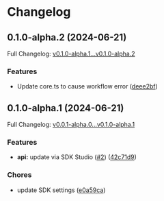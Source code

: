 # Changelog

## 0.1.0-alpha.2 (2024-06-21)

Full Changelog: [v0.1.0-alpha.1...v0.1.0-alpha.2](https://github.com/josephsofaer/josephsofaer.github.com/compare/v0.1.0-alpha.1...v0.1.0-alpha.2)

### Features

* Update core.ts to cause workflow error ([deee2bf](https://github.com/josephsofaer/josephsofaer.github.com/commit/deee2bf7d16de780add6a16df86e8a01493bcd86))

## 0.1.0-alpha.1 (2024-06-21)

Full Changelog: [v0.0.1-alpha.0...v0.1.0-alpha.1](https://github.com/josephsofaer/josephsofaer.github.com/compare/v0.0.1-alpha.0...v0.1.0-alpha.1)

### Features

* **api:** update via SDK Studio ([#2](https://github.com/josephsofaer/josephsofaer.github.com/issues/2)) ([42c71d9](https://github.com/josephsofaer/josephsofaer.github.com/commit/42c71d9c5a44dfdd424133c0a3d05b42376f3509))


### Chores

* update SDK settings ([e0a59ca](https://github.com/josephsofaer/josephsofaer.github.com/commit/e0a59cad60ba301c14de032d2105fd7ee25993f2))
